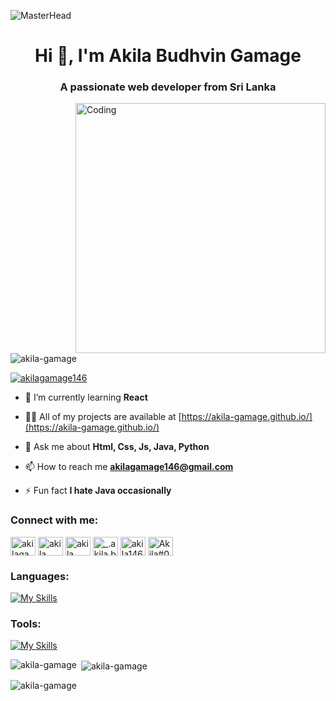 ![MasterHead](https://www.digitaladlectio.com/wp-content/uploads/2020/04/New-PNC-Animated-Banners.gif)
<h1 align="center">Hi 👋, I'm Akila Budhvin Gamage</h1>
<h3 align="center">A passionate web developer from Sri Lanka</h3>
<img align="right" alt="Coding" width="400" src="https://camo.githubusercontent.com/8bf6f6d78abc81fcf9c49f10649423e73ea44bc248e83aaae8759d401c829a84/68747470733a2f2f70687973696373677572756b756c2e66696c65732e776f726470726573732e636f6d2f323031392f30322f6368617261637465722d312e676966">

<p align="left"> <img src="https://komarev.com/ghpvc/?username=akila-gamage&label=Profile%20views&color=0e75b6&style=flat" alt="akila-gamage" /> </p>

<p align="left"> <a href="https://twitter.com/akilagamage146" target="blank"><img src="https://img.shields.io/twitter/follow/akilagamage146?logo=twitter&style=for-the-badge" alt="akilagamage146" /></a> </p>

- 🌱 I’m currently learning **React**

- 👨‍💻 All of my projects are available at [https://akila-gamage.github.io/](https://akila-gamage.github.io/)

- 💬 Ask me about **Html, Css, Js, Java, Python**

- 📫 How to reach me **akilagamage146@gmail.com**

- ⚡ Fun fact **I hate Java occasionally**

<h3 align="left">Connect with me:</h3>
<p align="left">
<a href="https://twitter.com/akilagamage146" target="blank"><img align="center" src="https://raw.githubusercontent.com/rahuldkjain/github-profile-readme-generator/master/src/images/icons/Social/twitter.svg" alt="akilagamage146" height="30" width="40" /></a>
<a href="https://www.linkedin.com/in/akila-b-gamage/" target="blank"><img align="center" src="https://raw.githubusercontent.com/rahuldkjain/github-profile-readme-generator/master/src/images/icons/Social/linked-in-alt.svg" alt="akila gamage" height="30" width="40" /></a>
<a href="https://www.facebook.com/akila.gamage.980/" target="blank"><img align="center" src="https://raw.githubusercontent.com/rahuldkjain/github-profile-readme-generator/master/src/images/icons/Social/facebook.svg" alt="akila gamage" height="30" width="40" /></a>
<a href="https://instagram.com/_.akila.b._" target="blank"><img align="center" src="https://raw.githubusercontent.com/rahuldkjain/github-profile-readme-generator/master/src/images/icons/Social/instagram.svg" alt="_.akila.b._" height="30" width="40" /></a>
<a href="https://dribbble.com/akila146" target="blank"><img align="center" src="https://raw.githubusercontent.com/rahuldkjain/github-profile-readme-generator/master/src/images/icons/Social/dribbble.svg" alt="akila146" height="30" width="40" /></a>
<a href="https://discord.gg/Akila#0745" target="blank"><img align="center" src="https://raw.githubusercontent.com/rahuldkjain/github-profile-readme-generator/master/src/images/icons/Social/discord.svg" alt="Akila#0745" height="30" width="40" /></a>
</p>

<h3 align="left">Languages: </h3>

[![My Skills](https://skillicons.dev/icons?i=js,html,css,bootstrap,babel,react,wordpress,php,nodejs,java,py,cpp,mysql)](https://skillicons.dev)

<h3 align="left">Tools: </h3>

[![My Skills](https://skillicons.dev/icons?i=git,github,vscode,figma,idea,atom,eclipse,ps,stackoverflow,cloudflare)](https://skillicons.dev)

<p><img align="left" src="https://github-readme-stats-sigma-five.vercel.app/api/top-langs?username=akila-gamage&show_icons=true&theme=dark&title_color=ffffff&text_color=ffffff&bg_color=000000&locale=en&layout=compact" alt="akila-gamage" /></p>

<p>&nbsp;<img align="center" src="https://github-readme-stats-sigma-five.vercel.app/api?username=akila-gamage&show_icons=true&theme=dark&title_color=ffffff&text_color=ffffff&bg_color=000000&locale=en" alt="akila-gamage" /></p> 

<p><img align="center" src="https://github-readme-streak-stats.herokuapp.com/?user=akila-gamage&theme=dark" alt="akila-gamage" /></p>
